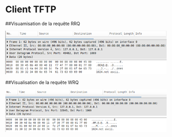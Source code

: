 # Client TFTP

##Visuamisation de la requête RRQ

![](captures_wireshark/RRQ.png)

##Visualisation de la requête WRQ

![](captures_wireshark/WRQ.png)
